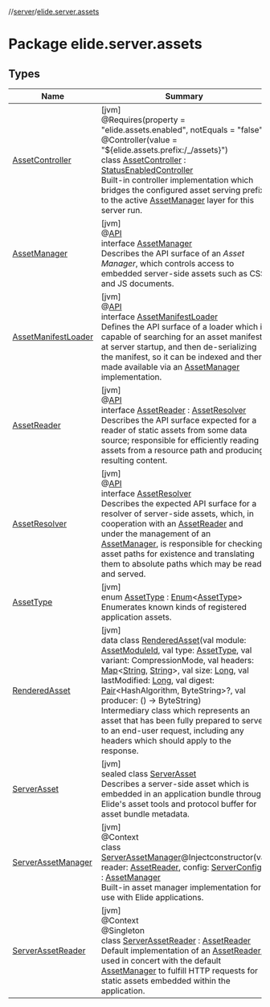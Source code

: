 //[server](../../index.md)/[elide.server.assets](index.md)

# Package elide.server.assets

## Types

| Name | Summary |
|---|---|
| [AssetController](-asset-controller/index.md) | [jvm]<br>@Requires(property = &quot;elide.assets.enabled&quot;, notEquals = &quot;false&quot;)<br>@Controller(value = &quot;${elide.assets.prefix:/_/assets}&quot;)<br>class [AssetController](-asset-controller/index.md) : [StatusEnabledController](../elide.server.controller/-status-enabled-controller/index.md)<br>Built-in controller implementation which bridges the configured asset serving prefix to the active [AssetManager](-asset-manager/index.md) layer for this server run. |
| [AssetManager](-asset-manager/index.md) | [jvm]<br>@[API](../../../../packages/base/base/elide.annotations/-a-p-i/index.md)<br>interface [AssetManager](-asset-manager/index.md)<br>Describes the API surface of an *Asset Manager*, which controls access to embedded server-side assets such as CSS and JS documents. |
| [AssetManifestLoader](-asset-manifest-loader/index.md) | [jvm]<br>@[API](../../../../packages/base/base/elide.annotations/-a-p-i/index.md)<br>interface [AssetManifestLoader](-asset-manifest-loader/index.md)<br>Defines the API surface of a loader which is capable of searching for an asset manifest at server startup, and then de-serializing the manifest, so it can be indexed and then made available via an [AssetManager](-asset-manager/index.md) implementation. |
| [AssetReader](-asset-reader/index.md) | [jvm]<br>@[API](../../../../packages/base/base/elide.annotations/-a-p-i/index.md)<br>interface [AssetReader](-asset-reader/index.md) : [AssetResolver](-asset-resolver/index.md)<br>Describes the API surface expected for a reader of static assets from some data source; responsible for efficiently reading assets from a resource path and producing resulting content. |
| [AssetResolver](-asset-resolver/index.md) | [jvm]<br>@[API](../../../../packages/base/base/elide.annotations/-a-p-i/index.md)<br>interface [AssetResolver](-asset-resolver/index.md)<br>Describes the expected API surface for a resolver of server-side assets, which, in cooperation with an [AssetReader](-asset-reader/index.md) and under the management of an [AssetManager](-asset-manager/index.md), is responsible for checking asset paths for existence and translating them to absolute paths which may be read and served. |
| [AssetType](-asset-type/index.md) | [jvm]<br>enum [AssetType](-asset-type/index.md) : [Enum](https://kotlinlang.org/api/latest/jvm/stdlib/kotlin/-enum/index.html)&lt;[AssetType](-asset-type/index.md)&gt; <br>Enumerates known kinds of registered application assets. |
| [RenderedAsset](-rendered-asset/index.md) | [jvm]<br>data class [RenderedAsset](-rendered-asset/index.md)(val module: [AssetModuleId](../elide.server/index.md#-803173189%2FClasslikes%2F-1343588467), val type: [AssetType](-asset-type/index.md), val variant: CompressionMode, val headers: [Map](https://kotlinlang.org/api/latest/jvm/stdlib/kotlin.collections/-map/index.html)&lt;[String](https://kotlinlang.org/api/latest/jvm/stdlib/kotlin/-string/index.html), [String](https://kotlinlang.org/api/latest/jvm/stdlib/kotlin/-string/index.html)&gt;, val size: [Long](https://kotlinlang.org/api/latest/jvm/stdlib/kotlin/-long/index.html), val lastModified: [Long](https://kotlinlang.org/api/latest/jvm/stdlib/kotlin/-long/index.html), val digest: [Pair](https://kotlinlang.org/api/latest/jvm/stdlib/kotlin/-pair/index.html)&lt;HashAlgorithm, ByteString&gt;?, val producer: () -&gt; ByteString)<br>Intermediary class which represents an asset that has been fully prepared to serve to an end-user request, including any headers which should apply to the response. |
| [ServerAsset](-server-asset/index.md) | [jvm]<br>sealed class [ServerAsset](-server-asset/index.md)<br>Describes a server-side asset which is embedded in an application bundle through Elide's asset tools and protocol buffer for asset bundle metadata. |
| [ServerAssetManager](-server-asset-manager/index.md) | [jvm]<br>@Context<br>class [ServerAssetManager](-server-asset-manager/index.md)@Injectconstructor(val reader: [AssetReader](-asset-reader/index.md), config: [ServerConfig](../elide.server.cfg/-server-config/index.md)) : [AssetManager](-asset-manager/index.md)<br>Built-in asset manager implementation for use with Elide applications. |
| [ServerAssetReader](-server-asset-reader/index.md) | [jvm]<br>@Context<br>@Singleton<br>class [ServerAssetReader](-server-asset-reader/index.md) : [AssetReader](-asset-reader/index.md)<br>Default implementation of an [AssetReader](-asset-reader/index.md); used in concert with the default [AssetManager](-asset-manager/index.md) to fulfill HTTP requests for static assets embedded within the application. |

